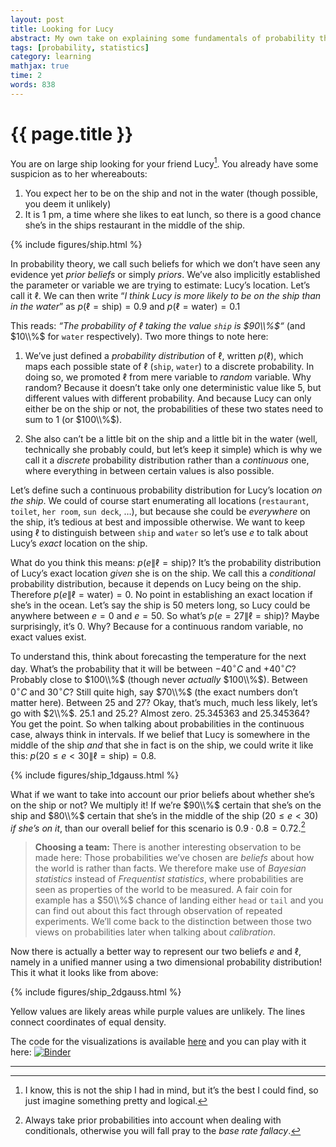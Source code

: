 ```yaml
---
layout: post
title: Looking for Lucy
abstract: My own take on explaining some fundamentals of probability theory, intended as a primer for probabilistic machine learning.
tags: [probability, statistics]
category: learning
mathjax: true
time: 2
words: 838
---
```


# {{ page.title }}

You are on large ship looking for your friend Lucy[^1]. You already have some suspicion as to her whereabouts:

[^1]: I know, this is not the ship I had in mind, but it’s the best I could find, so just imagine something pretty and logical.

1. You expect her to be on the ship and not in the water (though possible, you deem it unlikely)
2. It is 1 pm, a time where she likes to eat lunch, so there is a good chance she’s in the ships restaurant in the middle of the ship.

{% include figures/ship.html %}

In probability theory, we call such beliefs for which we don’t have seen any evidence yet _prior beliefs_ or simply _priors_. We’ve also implicitly established the parameter or variable we are trying to estimate: Lucy’s location. Let’s call it $\ell$. We can then write “_I think Lucy is more likely to be on the ship than in the water_” as $p(\ell=\mathrm{ship})=0.9$  and $p(\ell=\mathrm{water})=0.1$

This reads: _“The probability of  $\ell$ taking the value `ship` is $90\\%$“_ (and $10\\%$ for `water` respectively). Two more things to note here:

1. We’ve just defined a _probability distribution_ of $\ell$, written $p(\ell)$, which maps each possible state of $\ell$ (`ship`, `water`) to a discrete probability. In doing so, we promoted $\ell$ from mere variable to _random_ variable. Why random? Because it doesn’t take only one deterministic value like $5$, but different values with different probability. And because Lucy can only either be on the ship or not, the probabilities of these two states need to sum to 1 (or $100\\%$).

2. She also can’t be a little bit on the ship and a little bit in the water (well, technically she probably could, but let’s keep it simple) which is why we call it a _discrete_ probability distribution rather than a _continuous_ one, where everything in between certain values is also possible.

Let’s define such a continuous probability distribution for Lucy’s location _on the ship_. We could of course start enumerating all locations (`restaurant`, `toilet`, `her room`, `sun deck`, …), but because she could be _everywhere_ on the ship,  it’s tedious at best and impossible otherwise. We want to keep using $\ell$ to distinguish between `ship` and `water` so let’s use $e$ to talk about Lucy’s _exact_ location on the ship.

What do you think this means: $p(e\|\ell=\mathrm{ship})$? It’s the probability distribution of Lucy’s exact location _given_ she is on the ship. We call this a _conditional_ probability distribution, because it depends on Lucy being on the ship. Therefore $p(e\|\ell=\mathrm{water})=0$. No point in establishing an exact location if she’s in the ocean. Let’s say the ship is $50$ meters long, so Lucy could be anywhere between $e=0$ and $e=50$. So what’s $p(e=27\|\ell=\mathrm{ship})$? Maybe surprisingly, it’s $0$. Why? Because for a continuous random variable, no exact values exist.

To understand this, think about forecasting the temperature for the next day. What’s the probability that it will be between $-40^\circ C$ and $+40^\circ C$? Probably close to $100\\%$ (though never _actually_ $100\\%$). Between $0^\circ C$ and $30^\circ C$? Still quite high, say $70\\%$ (the exact numbers don’t matter here). Between $25$ and $27$? Okay, that’s much, much less likely, let’s go with $2\\%$. $25.1$ and $25.2$? Almost zero. $25.345363$ and $25.345364$? You get the point. So when talking about probabilities in the continuous case, always think in intervals. If we belief that Lucy is somewhere in the middle of the ship _and_ that she in fact is on the ship, we could write it like this: $p(20\leq e<30\|\ell=\mathrm{ship})=0.8$.

{% include figures/ship_1dgauss.html %}

What if we want to take into account our prior beliefs about whether she’s on the ship or not? We multiply it! If we’re $90\\%$ certain that she’s on the ship and $80\\%$ certain that she’s in the middle of the ship ($20\leq e < 30$) _if she’s on it_, than our overall belief for this scenario is $0.9\cdot 0.8 = 0.72$.[^2]

[^2]: Always take prior probabilities into account when dealing with conditionals, otherwise you will fall pray to the _base rate fallacy_.

> **Choosing a team:** There is another interesting observation to be made here: Those probabilities we’ve chosen are _beliefs_ about how the world is rather than facts. We therefore make use of _Bayesian statistics_ instead of _Frequentist statistics_, where probabilities are seen as properties of the world to be measured. A fair coin for example has a $50\\%$ chance of landing either `head` or `tail` and you can find out about this fact through observation of repeated experiments. We’ll come back to the distinction between those two views on probabilities later when talking about _calibration_.

Now there is actually a better way to represent our two beliefs $e$ and $\ell$, namely in a unified manner using a two dimensional probability distribution! This it what it looks like from above:

{% include figures/ship_2dgauss.html %}

Yellow values are likely areas while purple values are unlikely. The lines connect coordinates of equal density.

The code for the visualizations is available [here](https://github.com/hummat/hummat.github.io/blob/master/notebooks/looking-for-lucy.ipynb) and you can play with it here: [![Binder](https://mybinder.org/badge_logo.svg)](https://mybinder.org/v2/gh/hummat/hummat.github.io/master?filepath=%2Fnotebooks%2Flooking-for-lucy.ipynb)

---